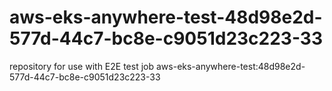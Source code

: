 # aws-eks-anywhere-test-48d98e2d-577d-44c7-bc8e-c9051d23c223-33
repository for use with E2E test job aws-eks-anywhere-test:48d98e2d-577d-44c7-bc8e-c9051d23c223-33

